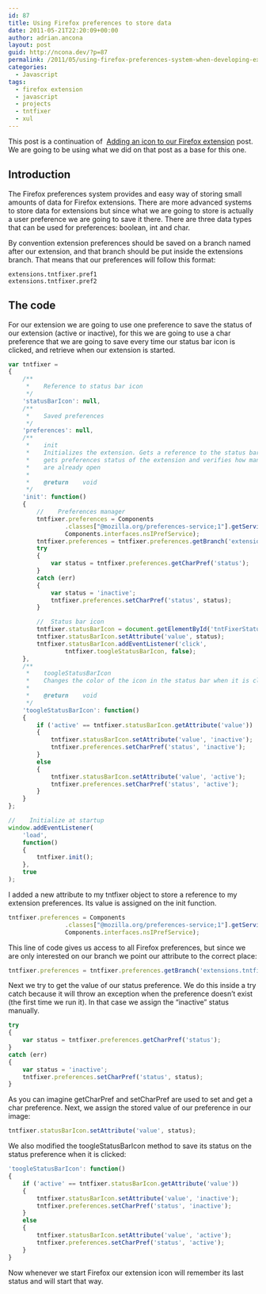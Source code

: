 ```yaml
---
id: 87
title: Using Firefox preferences to store data
date: 2011-05-21T22:20:09+00:00
author: adrian.ancona
layout: post
guid: http://ncona.dev/?p=87
permalink: /2011/05/using-firefox-preferences-system-when-developing-extensions/
categories:
  - Javascript
tags:
  - firefox extension
  - javascript
  - projects
  - tntfixer
  - xul
---
```

This post is a continuation of  [Adding an icon to our Firefox extension](http://ncona.com/2011/05/adding-an-icon-to-our-firefox-extension/ "Adding an icon to our Firefox extension") post. We are going to be using what we did on that post as a base for this one.

## Introduction

The Firefox preferences system provides and easy way of storing small amounts of data for Firefox extensions. There are more advanced systems to store data for extensions but since what we are going to store is actually a user preference we are going to save it there. There are three data types that can be used for preferences: boolean, int and char.

<!--more-->

By convention extension preferences should be saved on a branch named after our extension, and that branch should be put inside the extensions branch. That means that our preferences will follow this format:

```
extensions.tntfixer.pref1
extensions.tntfixer.pref2
```

## The code

For our extension we are going to use one preference to save the status of our extension (active or inactive), for this we are going to use a char preference that we are going to save every time our status bar icon is clicked, and retrieve when our extension is started.

```js
var tntfixer =
{
    /**
     *    Reference to status bar icon
     */
    'statusBarIcon': null,
    /**
     *    Saved preferences
     */
    'preferences': null,
    /**
     *    init
     *    Initializes the extension. Gets a reference to the status bar icon,
     *    gets preferences status of the extension and verifies how many Tnt tabs
     *    are already open
     *
     *    @return    void
     */
    'init': function()
    {
        //    Preferences manager
        tntfixer.preferences = Components
                .classes["@mozilla.org/preferences-service;1"].getService(
                Components.interfaces.nsIPrefService);
        tntfixer.preferences = tntfixer.preferences.getBranch('extensions.tntfixer.');
        try
        {
            var status = tntfixer.preferences.getCharPref('status');
        }
        catch (err)
        {
            var status = 'inactive';
            tntfixer.preferences.setCharPref('status', status);
        }

        //  Status bar icon
        tntfixer.statusBarIcon = document.getElementById('tntFixerStatusBarIcon');
        tntfixer.statusBarIcon.setAttribute('value', status);
        tntfixer.statusBarIcon.addEventListener('click',
                tntfixer.toogleStatusBarIcon, false);
    },
    /**
     *    toogleStatusBarIcon
     *    Changes the color of the icon in the status bar when it is clicked
     *
     *    @return    void
     */
    'toogleStatusBarIcon': function()
    {
        if ('active' == tntfixer.statusBarIcon.getAttribute('value'))
        {
            tntfixer.statusBarIcon.setAttribute('value', 'inactive');
            tntfixer.preferences.setCharPref('status', 'inactive');
        }
        else
        {
            tntfixer.statusBarIcon.setAttribute('value', 'active');
            tntfixer.preferences.setCharPref('status', 'active');
        }
    }
};

//    Initialize at startup
window.addEventListener(
    'load',
    function()
    {
        tntfixer.init();
    },
    true
);
```

I added a new attribute to my tntfixer object to store a reference to my extension preferences. Its value is assigned on the init function.

```js
tntfixer.preferences = Components
                .classes["@mozilla.org/preferences-service;1"].getService(
                Components.interfaces.nsIPrefService);
```

This line of code gives us access to all Firefox preferences, but since we are only interested on our branch we point our attribute to the correct place:

```js
tntfixer.preferences = tntfixer.preferences.getBranch('extensions.tntfixer.');
```

Next we try to get the value of our status preference. We do this inside a try catch because it will throw an exception when the preference doesn&#8217;t exist (the first time we run it). In that case we assign the &#8220;inactive&#8221; status manually.

```js
try
{
    var status = tntfixer.preferences.getCharPref('status');
}
catch (err)
{
    var status = 'inactive';
    tntfixer.preferences.setCharPref('status', status);
}
```

As you can imagine getCharPref and setCharPref are used to set and get a char preference. Next, we assign the stored value of our preference in our image:

```js
tntfixer.statusBarIcon.setAttribute('value', status);
```

We also modified the toogleStatusBarIcon method to save its status on the status preference when it is clicked:

```js
'toogleStatusBarIcon': function()
{
    if ('active' == tntfixer.statusBarIcon.getAttribute('value'))
    {
        tntfixer.statusBarIcon.setAttribute('value', 'inactive');
        tntfixer.preferences.setCharPref('status', 'inactive');
    }
    else
    {
        tntfixer.statusBarIcon.setAttribute('value', 'active');
        tntfixer.preferences.setCharPref('status', 'active');
    }
}
```

Now whenever we start Firefox our extension icon will remember its last status and will start that way.
